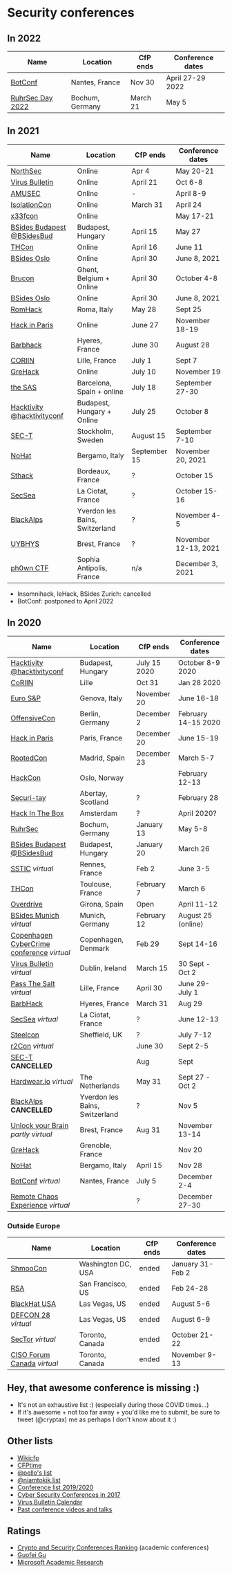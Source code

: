 # Security conferences

## In 2022

| Name           | Location	| CfP ends |  Conference dates |
| ---------------- | ------------- | ------------ | -------------------------|
| [BotConf](https://www.botconf.eu/botconf-2021/call-for-papers-2021/) | Nantes, France | Nov 30 | April 27-29 2022 |
| [RuhrSec Day 2022](https://www.ruhrsec.de/2022/index.html#cfp) | Bochum, Germany | March 21 | May 5 |


## In 2021

| Name           | Location	| CfP ends |  Conference dates |
| ---------------- | ------------- | ------------ | -------------------------|
| [NorthSec](https://nsec.io/cfp/) | Online | Apr 4 | May 20-21 |
| [Virus Bulletin](https://www.virusbulletin.com/) | Online | April 21 | Oct 6-8 |
| [AMUSEC](https://www.amusec.fr/) | Online | - | April 8-9 |
| [IsolationCon](https://themanyhats.club/the-many-hats-club-presents-isolationcon/) | Online | March 31 | April 24 |
| [x33fcon](https://x33fcon.com) | Online | | May 17-21 |
| [BSides Budapest](https://2021.bsidesbud.com/call-for-paper/) [@BSidesBud](https://twitter.com/BSidesBud) | Budapest, Hungary | April 15 | May 27 |
| [THCon](https://thcon.party/) | Online | April 16 | June 11 |
| [BSides Oslo](https://bsidesoslo.no) | Online | April 30 | June 8, 2021 |
| [Brucon](https://www.brucon.org/2021/cfp/) | Ghent, Belgium + Online | April 30 | October 4-8 | 
| [BSides Oslo](https://bsidesoslo.no) | Online | April 30 | June 8, 2021 |
| [RomHack](https://www.romhack.io/cfp-2021.html) | Roma, Italy | May 28 | Sept 25 |
| [Hack in Paris](https://papercall.io/hackinparis21) | Online | June 27 | November 18-19 |
| [Barbhack](https://submit.barbhack.fr/) | Hyeres, France | June 30 | August 28 |
| [CORIIN](https://www.cecyf.fr/activites/recherche-et-developpement/coriin-2021/) | Lille, France | July 1 | Sept 7 |
| [GreHack](https://www.grehack.fr) | Online | July 10 | November 19 |
| [the SAS](https://cfp.thesascon.com/thesascon2021/) | Barcelona, Spain + online | July 18 | September 27-30 |
| [Hacktivity](https://hacktivity.com/call-for-papers) [@hacktivityconf](https://twitter.com/hacktivityconf) | Budapest, Hungary + Online | July 25 | October 8 |
| [SEC-T](https://www.sec-t.org/call-for-papers/) | Stockholm, Sweden | August 15 | September 7-10 |
| [NoHat](https://www.nohat.it) | Bergamo, Italy | September 15 | November 20, 2021 |
| [Sthack](http://sthack.fr) | Bordeaux, France | ? | October 15 |
| [SecSea](https://secsea.org/) | La Ciotat, France | ? | October 15-16 |
| [BlackAlps](http://blackalps.ch/ba/index.php) | Yverdon les Bains, Switzerland | ? | November 4-5 |
| [UYBHYS](https://www.unlockyourbrain.bzh/) | Brest, France | ? | November 12-13, 2021 |
| [ph0wn CTF](https://ph0wn.org) | Sophia Antipolis, France | n/a | December 3, 2021 |



- Insomnihack, leHack, BSides Zurich: cancelled
- BotConf: postponed to April 2022


## In 2020

| Name           | Location	| CfP ends |  Conference dates |
| ---------------- | ------------- | ------------ | -------------------------|
| [Hacktivity](https://www.hacktivity.com/call-for-papers) [@hacktivityconf](https://twitter.com/hacktivityconf) | Budapest, Hungary | July 15 2020 | October 8-9 2020 |
| [CoRIIN](https://www.cecyf.fr/activites/recherche-et-developpement/coriin-2020/) | Lille | Oct 31 | Jan 28 2020 |
| [Euro S&P](https://www.ieee-security.org/TC/EuroSP2020/) | Genova, Italy | November 20 | June 16-18 |
| [OffensiveCon](https://www.offensivecon.org/) | Berlin, Germany | December 2 | February 14-15 2020 |
| [Hack in Paris](https://hackinparis.com/) | Paris, France | December 20 | June 15-19 |
| [RootedCon](https://www.rootedcon.com/) | Madrid, Spain | December 23 | March 5-7 |
| [HackCon](https://www.hackcon.org/english/) | Oslo, Norway | | February 12-13 |
| [Securi-tay](https://securi-tay.co.uk/) | Abertay, Scotland | ? | February 28 |
| [Hack In The Box](https://conference.hitb.org/) | Amsterdam | ? | April 2020? |
| [RuhrSec](https://www.ruhrsec.de/2020/) | Bochum, Germany | January 13 | May 5-8 |
| [BSides Budapest](https://2020.bsidesbud.com) [@BSidesBud](https://twitter.com/BSidesBud) | Budapest, Hungary | January 20 | March 26 |
| [SSTIC](https://www.sstic.org/2020/news/) *virtual* | Rennes, France | Feb 2 | June 3-5 |
| [THCon](https://thcon.party/) | Toulouse, France | February 7 | March 6 |
| [Overdrive](http://overdriveconference.com/) | Girona, Spain | Open | April 11-12 |
| [BSides Munich](https://2020.bsidesmunich.org) *virtual* | Munich, Germany | February 12 | August 25 (online) |
| [Copenhagen CyberCrime conference](https://www.cyberhagen.com) *virtual* | Copenhagen, Denmark | Feb 29 | Sept 14-16 |
| [Virus Bulletin](https://www.virusbulletin.com/blog/2019/12/vb2020-call-papers-now-open/) *virtual* | Dublin, Ireland | March 15 | 30 Sept - Oct 2 |
| [Pass The Salt](https://cfp.pass-the-salt.org/) *virtual* | Lille, France | April 30 | June 29- July 1 |
| [BarbHack](https://submit.barbhack.fr/) | Hyeres, France | March 31 | Aug 29 |
| [SecSea](https://secsea.org/) *virtual* | La Ciotat, France | ? | June 12-13 |
| [Steelcon](https://www.steelcon.info) | Sheffield, UK | ? | July 7-12 |
| [r2Con](https://con.rada.re/r2con-2020/cfp/) *virtual* |  | June 30 | Sept 2-5 |
| [SEC-T](https://www.sec-t.org) **CANCELLED** | | Aug | Sept |
| [Hardwear.io](https://hardwear.io) *virtual* | The Netherlands | May 31 | Sept 27 - Oct 2 |
| [BlackAlps](https://blackalps.ch) **CANCELLED** | Yverdon les Bains, Switzerland | ? | Nov 5 |
| [Unlock your Brain](https://www.unlockyourbrain.bzh/) *partly virtual* | Brest, France | Aug 31 | November 13-14 |
| [GreHack](https://grehack.fr/) | Grenoble, France | | Nov 20 |
| [NoHat](https://www.nohat.it) | Bergamo, Italy | April 15 | Nov 28 |
| [BotConf](https://www.botconf.eu/botconf-2020/call-for-papers-2020/) *virtual* | Nantes, France | July 5 | December 2-4 |
| [Remote Chaos Experience](https://events.ccc.de/2020/09/04/rc3-remote-chaos-experience/) *virtual* | | ? | December 27-30 |


### Outside Europe

| Name           | Location	| CfP ends |  Conference dates |
| ---------------- | ------------- | ------------ | -------------------------|
| [ShmooCon](http://shmoocon.org/) | Washington DC, USA | ended | January 31-Feb 2 |
| [RSA](https://www.rsaconference.com/) | San Francisco, US | ended| Feb 24-28 |
| [BlackHat USA](https://www.blackhat.com/us-20/) | Las Vegas, US | ended | August 5-6 |
| [DEFCON 28](https://defcon.org/html/defcon-safemode/dc-safemode-index.html) *virtual* | Las Vegas, US | ended | August 6-9 |
| [SecTor](https://sector.ca/) *virtual* | Toronto, Canada | ended | October 21-22 |
| [CISO Forum Canada](https://www.siberx.org/event/ciso-forum-canada/) *virtual* | Toronto, Canada | ended | November 9-13 |


## Hey, that awesome conference is missing :)

- It's not an exhaustive list :) (especially during those COVID times...)
- If it's awesome + not too far away + you'd like me to submit, be sure to tweet (@cryptax) me as perhaps I don't know about it :)

## Other lists

- [Wikicfp](http://wikicfp.com)
- [CFPtime](http://cfptime.org)
- [@pello's list](https://twitter.com/pello/lists/conferences/members)
- [@niamtokik list](https://twitter.com/niamtokik/lists/events)
- [Conference list 2019/2020](https://docs.google.com/spreadsheets/d/1SdJwWAwutrIKfh4o3c209hH81zB1e3gNS2StoBoqApU/edit#gid=0)
- [Cyber Security Conferences in 2017](https://www.concise-courses.com/security/conferences-of-2017/)
- [Virus Bulletin Calendar](https://www.virusbulletin.com/resources/calendar/)
- [Past conference videos and talks](https://github.com/PaulSec/awesome-sec-talks)


## Ratings

- [Crypto and Security Conferences Ranking](http://icsd.i2r.a-star.edu.sg/staff/jianying/conference-ranking.html) (academic conferences)
- [Guofei Gu](http://faculty.cs.tamu.edu/guofei/sec_conf_stat.htm) 
- [Microsoft Academic Research](http://academic.research.microsoft.com/RankList?entitytype=3&topdomainid=2&subdomainid=2)



